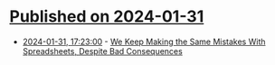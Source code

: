 # [Published on 2024-01-31](index.md)

* [2024-01-31, 17:23:00](https://soylentnews.org/article.pl?sid=24/01/30/0554245&from=rss) - [We Keep Making the Same Mistakes With Spreadsheets, Despite Bad Consequences](https://soylentnews.org/article.pl?sid=24/01/30/0554245&from=rss)
